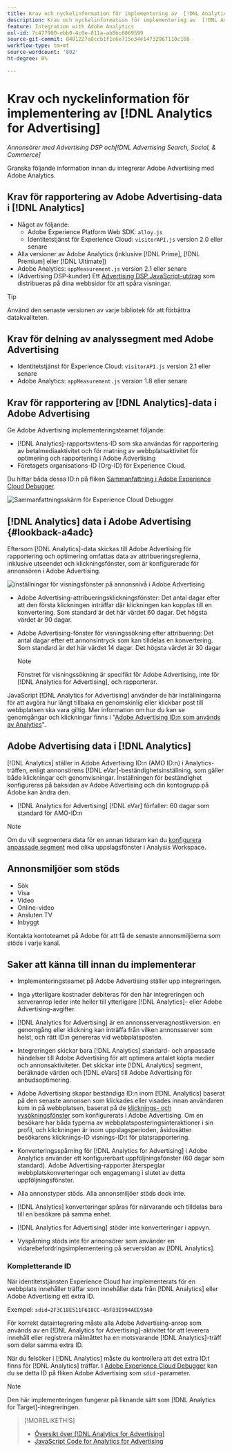 ```yaml
---
title: Krav och nyckelinformation för implementering av  [!DNL Analytics for Advertising]
description: Krav och nyckelinformation för implementering av  [!DNL Analytics for Advertising]
feature: Integration with Adobe Analytics
exl-id: 7c477900-ebb0-4c0e-811a-ab8bc6069599
source-git-commit: 8481227a8ccb1f1e6e715e34e14732967110c168
workflow-type: tm+mt
source-wordcount: '802'
ht-degree: 0%

---
```


# Krav och nyckelinformation för implementering av [!DNL Analytics for Advertising]

*Annonsörer med Advertising DSP och[!DNL Advertising Search, Social, & Commerce]*

Granska följande information innan du integrerar Adobe Advertising med Adobe Analytics.

## Krav för rapportering av Adobe Advertising-data i [!DNL Analytics]

* Något av följande:
   * Adobe Experience Platform Web SDK: `alloy.js`
   * Identitetstjänst för Experience Cloud: `visitorAPI.js` version 2.0 eller senare
* Alla versioner av Adobe Analytics (inklusive [!DNL Prime], [!DNL Premium] eller [!DNL Ultimate])
* Adobe Analytics: `appMeasurement.js` version 2.1 eller senare
* (Advertising DSP-kunder) Ett [Advertising DSP JavaScript-utdrag](javascript.md) som distribueras på dina webbsidor för att spåra visningar.

>[!TIP]
>
>Använd den senaste versionen av varje bibliotek för att förbättra datakvaliteten.

## Krav för delning av analyssegment med Adobe Advertising

* Identitetstjänst för Experience Cloud: `visitorAPI.js` version 2.1 eller senare
* Adobe Analytics: `appMeasurement.js` version 1.8 eller senare

## Krav för rapportering av [!DNL Analytics]-data i Adobe Advertising

Ge Adobe Advertising implementeringsteamet följande:

* [!DNL Analytics]-rapportsvitens-ID som ska användas för rapportering av betalmediaaktivitet och för matning av webbplatsaktivitet för optimering och rapportering i Adobe Advertising
* Företagets organisations-ID (Org-ID) för Experience Cloud.

Du hittar båda dessa ID:n på fliken [Sammanfattning i Adobe Experience Cloud Debugger](https://experienceleague.adobe.com/docs/debugger/using-v2/summary.html).

![Sammanfattningsskärm för Experience Cloud Debugger](/help/integrations/assets/a4adc-debugger-summary.png)

## [!DNL Analytics] data i Adobe Advertising {#lookback-a4adc}

Eftersom [!DNL Analytics]-data skickas till Adobe Advertising för rapportering och optimering omfattas data av attribueringsreglerna, inklusive utseendet och klickningsfönster, som är konfigurerade för annonsören i Adobe Advertising.

![inställningar för visningsfönster på annonsnivå i Adobe Advertising](/help/integrations/assets/a4adc-lookbacks.png)

* Adobe Advertising-attribueringsklickningsfönster: Det antal dagar efter att den första klickningen inträffar där klickningen kan kopplas till en konvertering. Som standard är det här värdet 60 dagar. Det högsta värdet är 90 dagar.
* Adobe Advertising-fönster för visningssökning efter attribuering: Det antal dagar efter ett annonsintryck som kan tilldelas en konvertering. Som standard är det här värdet 14 dagar. Det högsta värdet är 30 dagar

  >[!NOTE]
  >
  > Fönstret för visningssökning är specifikt för Adobe Advertising, inte för [!DNL Analytics for Advertising], och rapporterar.

JavaScript [!DNL Analytics for Advertising] använder de här inställningarna för att avgöra hur långt tillbaka en genomskinlig eller klickbar post till webbplatsen ska vara giltig. Mer information om hur du kan se genomgångar och klickningar finns i &quot;[Adobe Advertising ID:n som används av Analytics](ids.md)&quot;.

## Adobe Advertising data i [!DNL Analytics]

[!DNL Analytics] ställer in Adobe Advertising ID:n (AMO ID:n) i Analytics-träffen, enligt annonsörens [!DNL eVar]-beständighetsinställning, som gäller både klickningar och genomvisningar. Inställningen för beständighet konfigureras på baksidan av Adobe Advertising och din kontogrupp på Adobe kan ändra den.

* [!DNL Analytics for Advertising] [!DNL eVar] förfaller: 60 dagar som standard för AMO-ID:n

>[!NOTE]
>
>Om du vill segmentera data för en annan tidsram kan du [konfigurera anpassade segment](https://experienceleague.adobe.com/docs/analytics/components/segmentation/segmentation-workflow/seg-build.html) med olika uppslagsfönster i Analysis Workspace.

## Annonsmiljöer som stöds

* Sök
* Visa
* Video
* Online-video
* Ansluten TV
* Inbyggt

Kontakta kontoteamet på Adobe för att få de senaste annonsmiljöerna som stöds i varje kanal.

## Saker att känna till innan du implementerar

* Implementeringsteamet på Adobe Advertising ställer upp integreringen.

* Inga ytterligare kostnader debiteras för den här integreringen och serveranrop leder inte heller till ytterligare [!DNL Analytics]- eller Adobe Advertising-avgifter.

* [!DNL Analytics for Advertising] är en annonsserveragnostikversion: en genomgång eller klickning kan inträffa från vilken annonsserver som helst, och rätt ID:n genereras vid webbplatsposten.

* Integreringen skickar bara [!DNL Analytics] standard- och anpassade händelser till Adobe Advertising för att optimera antalet köpta medier och annonsaktiviteter. Det skickar inte [!DNL Analytics] segment, beräknade värden och [!DNL eVars] till Adobe Advertising för anbudsoptimering.

* Adobe Advertising skapar beständiga ID:n inom [!DNL Analytics] baserat på den senaste annonsen som klickades eller visades innan användaren kom in på webbplatsen, baserat på de [klicknings- och vysökningsfönster](#lookback-a4adc) som konfigurerats i Adobe Advertising. Om en besökare har båda typerna av webbplatsposteringsinteraktioner i sin profil, och klickningen är inom uppslagsperioden, åsidosätter besökarens klicknings-ID visnings-ID:t för platsrapportering.

* Konverteringsspårning för [!DNL Analytics for Advertising] i Adobe Analytics använder ett konfigurerbart uppföljningsfönster (60 dagar som standard). Adobe Advertising-rapporter återspeglar webbplatskonverteringar och engagemang i slutet av detta uppföljningsfönster.

* Alla annonstyper stöds. Alla annonsmiljöer stöds dock inte.

* [!DNL Analytics] konverteringar spåras för närvarande och tilldelas bara till en besökare på samma enhet.

* [!DNL Analytics for Advertising] stöder inte konverteringar i appvyn.

* Vyspårning stöds inte för annonsörer som använder en vidarebefordringsimplementering på serversidan av [!DNL Analytics].

### Kompletterande ID

När identitetstjänsten Experience Cloud har implementerats för en webbplats innehåller träffar som innehåller data från [!DNL Analytics] eller Adobe Advertising ett extra ID.

Exempel: `sdid=2F3C18E511F618CC-45F83E994AEE93A0`

För korrekt dataintegrering måste alla Adobe Advertising-anrop som används av en [!DNL Analytics for Advertising]-aktivitet för att leverera innehåll eller registrera målmåttet ha en motsvarande [!DNL Analytics]-träff som delar samma extra ID.

När du felsöker i [!DNL Analytics] måste du kontrollera att det extra ID:t finns för [!DNL Analytics] träffar. I [Adobe Experience Cloud Debugger](https://experienceleague.adobe.com/docs/debugger/using-v2/summary.html) kan du se detta ID på fliken Adobe Advertising som `sdid` -parameter.

>[!NOTE]
>
> Den här implementeringen fungerar på liknande sätt som [!DNL Analytics for Target]-integreringen.

>[!MORELIKETHIS]
>
>* [Översikt över [!DNL Analytics for Advertising]](overview.md)
>* [JavaScript Code for Analytics for Advertising](/help/integrations/analytics/javascript.md)
